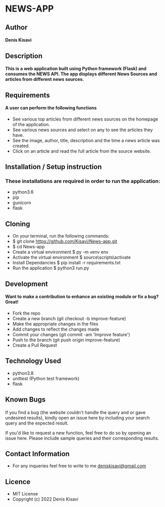 # NEWS-APP
## Author
#### Denis Kisavi
## Description
#### This is a web application built using Python framework (Flask) and consumes the NEWS API. The app displays different News Sources and articles from different news sources.
## Requirements
#### A user can perform the following functions
* See various top articles from different news sources on the homepage of the application.
* See various news sources and select on any to see the articles they have.
* See the image, author, title, description and the time a news article was created.
* Click on an article and read the full article from the source website.
## Installation / Setup instruction
### These installations are required in order to run the application:
* python3.6
* pip
* gunicorn
* flask
## Cloning
* On your terminal, run the following commands:
* $ git clone https://github.com/Kisavi/News-app.git
* $ cd News-app
* Create a virtual environment $ py -m venv env
* Activate the virtual environment $ source\scripts\activate
* Install Dependancies $ pip install -r requirements.txt
* Run the application $ python3 run.py
## Development
#### Want to make a contribution to enhance an existing module or fix a bug? Great!
* Fork the repo
* Create a new branch (git checkout -b improve-feature)
* Make the appropriate changes in the files
* Add changes to reflect the changes made
* Commit your changes (git commit -am 'Improve feature')
* Push to the branch (git push origin improve-feature)
* Create a Pull Request
## Technology Used
* python3.8
* unittest (Python test framework)
* flask
## Known Bugs
#### 
If you find a bug (the website couldn't handle the query and or gave undesired results), kindly open an issue here by including your search query and the expected result.

If you'd like to request a new function, feel free to do so by opening an issue here. Please include sample queries and their corresponding results.
## Contact Information
* For any inqueries feel free to write to me deniskisavi@gmail.com
## Licence
* MIT License
* Copyright (c) 2022 Denis Kisavi


